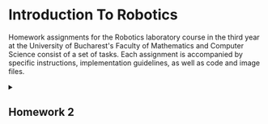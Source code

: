 # Introduction To Robotics
Homework assignments for the Robotics laboratory course in the third year at the University of Bucharest's Faculty of Mathematics and Computer Science consist of a set of tasks. Each assignment is accompanied by specific instructions, implementation guidelines, as well as code and image files.

<details>
<summary> <h2>Homework 2</h2> </summary>
<br>

### Task: Use a separate potentiometer for controlling each color of the RGB LED: Red, Green, and Blue. This control must leverage digital electronics. Specifically, you need to read the potentiometer’s value with Arduino and then write a mapped value to the LED pins.
### Code: [click here](https://github.com/Manu19x/IntroductionToRobotics/blob/main/sketch_oct22a.ino)
### Youtube video that shows how it works: [click here](https://youtube.com/shorts/qbaVMSnJ_Oc?si=G8W4escGwkBlPvqt)
![380233526_720468693258691_6219869733053416340_n](https://github.com/Manu19x/IntroductionToRobotics/assets/104021556/7cb6e894-ae49-4d40-9882-a22b18a49daf)


